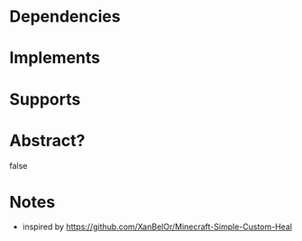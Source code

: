 # Dependencies

# Implements

# Supports

# Abstract?
false

# Notes
- inspired by https://github.com/XanBelOr/Minecraft-Simple-Custom-Heal